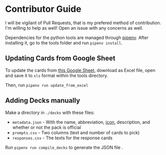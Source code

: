 # Contributor Guide

I will be vigilant of Pull Requests, that is my prefered method of contribution. I'm willing to help as well! Open an issue with any concerns as well.

Dependencies for the python tools are managed through [pipenv](https://pypi.org/project/pipenv/). After installing it, go to the tools folder and run `pipenv install`.

## Updating Cards from Google Sheet

To update the cards from [this Google Sheet](https://docs.google.com/spreadsheet/ccc?key=0Ajv9fdKngBJ_dHFvZjBzZDBjTE16T3JwNC0tRlp6Wnc&usp=sharing#gid=55), download as Excel file, open and save it to `xls` format within the tools directory.

Then, run `pipenv run update_from_excel `

## Adding Decks manually

Make a directory in `./decks` with these files:
 - `metadata.json` - With the name, abbreviation, [icon](http://fontawesome.io/icons/ "Font Awesome"), description, and whether or not the pack is official
 - `prompts.csv` - Two columns (text and number of cards to pick)
 - `responses.csv` - The texts for the response cards

Run `pipenv run compile_decks` to generate the JSON file .

